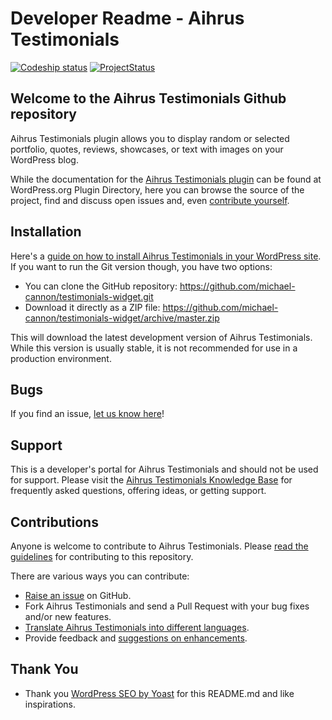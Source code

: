 # Developer Readme - Aihrus Testimonials

[![Codeship status](https://www.codeship.io/projects/b5524630-43f6-0131-3b4d-76a8e32a74d4/status)](https://www.codeship.io/projects/10739)
[![ProjectStatus](http://stillmaintained.com/michael-cannon/testimonials-widget.png)](http://stillmaintained.com/michael-cannon/testimonials-widget)

## Welcome to the Aihrus Testimonials Github repository

Aihrus Testimonials plugin allows you to display random or selected portfolio, quotes, reviews, showcases, or text with images on your WordPress blog.

While the documentation for the [Aihrus Testimonials plugin](http://wordpress.org/plugins/testimonials-widget/) can be found at WordPress.org Plugin Directory, here you can browse the source of the project, find and discuss open issues and, even [contribute yourself](https://github.com/michael-cannon/testimonials-widget/blob/master/CONTRIBUTING.md).

## Installation

Here's a [guide on how to install Aihrus Testimonials in your WordPress site](http://wordpress.org/plugins/testimonials-widget/installation/). If you want to run the Git version though, you have two options:

* You can clone the GitHub repository: https://github.com/michael-cannon/testimonials-widget.git
* Download it directly as a ZIP file: https://github.com/michael-cannon/testimonials-widget/archive/master.zip

This will download the latest development version of Aihrus Testimonials. While this version is usually stable, it is not recommended for use in a production environment.

## Bugs

If you find an issue, [let us know here](https://github.com/michael-cannon/testimonials-widget/issues/new)!

## Support

This is a developer's portal for Aihrus Testimonials and should not be used for support. Please visit the [Aihrus Testimonials Knowledge Base](https://aihrus.zendesk.com/categories/20104507) for frequently asked questions, offering ideas, or getting support.

## Contributions

Anyone is welcome to contribute to Aihrus Testimonials. Please [read the guidelines](https://github.com/michael-cannon/testimonials-widget/blob/master/CONTRIBUTING.md) for contributing to this repository.

There are various ways you can contribute:

* [Raise an issue](https://github.com/michael-cannon/testimonials-widget/issues) on GitHub.
* Fork Aihrus Testimonials and send a Pull Request with your bug fixes and/or new features.
* [Translate Aihrus Testimonials into different languages](https://aihrus.zendesk.com/entries/23691557).
* Provide feedback and [suggestions on enhancements](https://github.com/michael-cannon/testimonials-widget/issues?direction=desc&labels=Enhancement&page=1&sort=created&state=open).

## Thank You

* Thank you [WordPress SEO by Yoast](https://github.com/jdevalk/wordpress-seo/blob/master/README.md) for this README.md and like inspirations.
